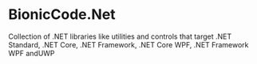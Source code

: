 # BionicCode.Net
Collection of .NET libraries like utilities and controls that target .NET Standard, .NET Core, .NET Framework, .NET Core WPF, .NET Framework WPF andUWP
